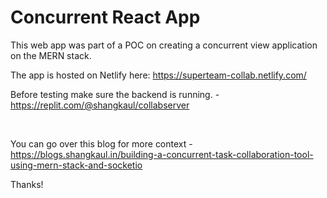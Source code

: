 # Concurrent React App

This web app was part of a POC on creating a concurrent view application on the MERN stack.
<br/>

The app is hosted on Netlify here: https://superteam-collab.netlify.com/
<br/>

Before testing make sure the backend is running. - https://replit.com/@shangkaul/collabserver

<br/>

You can go over this blog for more context - https://blogs.shangkaul.in/building-a-concurrent-task-collaboration-tool-using-mern-stack-and-socketio

Thanks!
